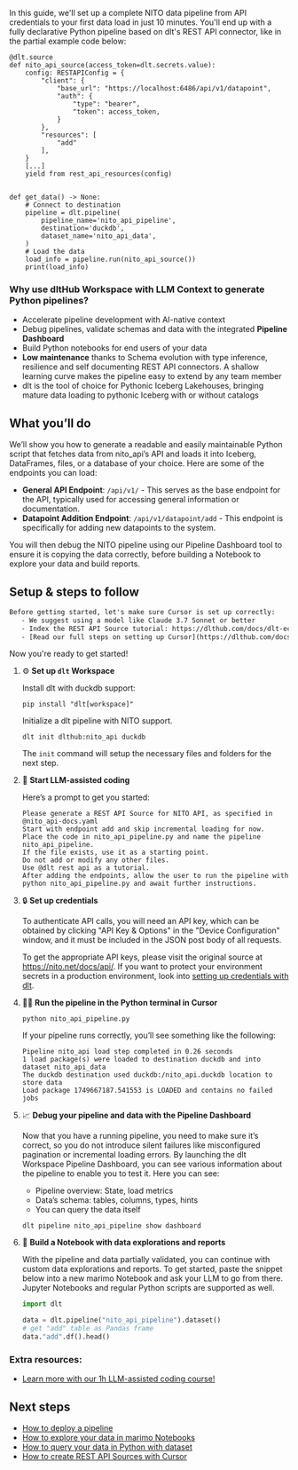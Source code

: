 In this guide, we'll set up a complete NITO data pipeline from API credentials to your first data load in just 10 minutes. You'll end up with a fully declarative Python pipeline based on dlt's REST API connector, like in the partial example code below:

```python-outcome
@dlt.source
def nito_api_source(access_token=dlt.secrets.value):
    config: RESTAPIConfig = {
        "client": {
            "base_url": "https://localhost:6486/api/v1/datapoint",
            "auth": {
                "type": "bearer",
                "token": access_token,
            }
        },
        "resources": [
            "add"
        ],
    }
    [...]
    yield from rest_api_resources(config)


def get_data() -> None:
    # Connect to destination
    pipeline = dlt.pipeline(
        pipeline_name='nito_api_pipeline',
        destination='duckdb',
        dataset_name='nito_api_data', 
    )
    # Load the data
    load_info = pipeline.run(nito_api_source())
    print(load_info) 
```

### Why use dltHub Workspace with LLM Context to generate Python pipelines?

- Accelerate pipeline development with AI-native context
- Debug pipelines, validate schemas and data with the integrated **Pipeline Dashboard**
- Build Python notebooks for end users of your data
- **Low maintenance** thanks to Schema evolution with type inference, resilience and self documenting REST API connectors. A shallow learning curve makes the pipeline easy to extend by any team member
- dlt is the tool of choice for Pythonic Iceberg Lakehouses, bringing mature data loading to pythonic Iceberg with or without catalogs

## What you’ll do

We’ll show you how to generate a readable and easily maintainable Python script that fetches data from nito_api’s API and loads it into Iceberg, DataFrames, files, or a database of your choice. Here are some of the endpoints you can load:

- **General API Endpoint**: `/api/v1/` - This serves as the base endpoint for the API, typically used for accessing general information or documentation.
- **Datapoint Addition Endpoint**: `/api/v1/datapoint/add` - This endpoint is specifically for adding new datapoints to the system.

You will then debug the NITO pipeline using our Pipeline Dashboard tool to ensure it is copying the data correctly, before building a Notebook to explore your data and build reports.

## Setup & steps to follow

```default
Before getting started, let's make sure Cursor is set up correctly:
   - We suggest using a model like Claude 3.7 Sonnet or better
   - Index the REST API Source tutorial: https://dlthub.com/docs/dlt-ecosystem/verified-sources/rest_api/ and add it to context as **@dlt rest api**
   - [Read our full steps on setting up Cursor](https://dlthub.com/docs/dlt-ecosystem/llm-tooling/cursor-restapi#23-configuring-cursor-with-documentation)
```

Now you're ready to get started!

1. ⚙️ **Set up `dlt` Workspace**
    
    Install dlt with duckdb support:
    ```shell
    pip install "dlt[workspace]"
    ```

    Initialize a dlt pipeline with NITO support.
    ```shell
    dlt init dlthub:nito_api duckdb
    ```

    The `init` command will setup the necessary files and folders for the next step.
    
2. 🤠 **Start LLM-assisted coding**
    
    Here’s a prompt to get you started:
    
    ```prompt
    Please generate a REST API Source for NITO API, as specified in @nito_api-docs.yaml 
    Start with endpoint add and skip incremental loading for now. 
    Place the code in nito_api_pipeline.py and name the pipeline nito_api_pipeline. 
    If the file exists, use it as a starting point. 
    Do not add or modify any other files. 
    Use @dlt rest api as a tutorial. 
    After adding the endpoints, allow the user to run the pipeline with python nito_api_pipeline.py and await further instructions.
    ```

    
3. 🔒 **Set up credentials** 
    
    To authenticate API calls, you will need an API key, which can be obtained by clicking "API Key & Options" in the "Device Configuration" window, and it must be included in the JSON post body of all requests.
    
    To get the appropriate API keys, please visit the original source at https://nito.net/docs/api/.
    If you want to protect your environment secrets in a production environment, look into [setting up credentials with dlt](https://dlthub.com/docs/walkthroughs/add_credentials).
    
4. 🏃‍♀️ **Run the pipeline in the Python terminal in Cursor**
    
    ```shell
    python nito_api_pipeline.py
    ```
    
    If your pipeline runs correctly, you’ll see something like the following:
    
    ```shell
    Pipeline nito_api load step completed in 0.26 seconds
    1 load package(s) were loaded to destination duckdb and into dataset nito_api_data
    The duckdb destination used duckdb:/nito_api.duckdb location to store data
    Load package 1749667187.541553 is LOADED and contains no failed jobs
    ```
    
5. 📈 **Debug your pipeline and data with the Pipeline Dashboard**

    Now that you have a running pipeline, you need to make sure it’s correct, so you do not introduce silent failures like misconfigured pagination or incremental loading errors. By launching the dlt Workspace Pipeline Dashboard, you can see various information about the pipeline to enable you to test it. Here you can see:
    - Pipeline overview: State, load metrics
    - Data’s schema: tables, columns, types, hints
    - You can query the data itself
    
    ```shell
    dlt pipeline nito_api_pipeline show dashboard
    ```
    
6. 🐍 **Build a Notebook with data explorations and reports**

    With the pipeline and data partially validated, you can continue with custom data explorations and reports. To get started, paste the snippet below into a new marimo Notebook and ask your LLM to go from there. Jupyter Notebooks and regular Python scripts are supported as well.

    
    ```python
    import dlt

   data = dlt.pipeline("nito_api_pipeline").dataset()
   # get "add" table as Pandas frame
   data."add".df().head()
    ```

### Extra resources:

- [Learn more with our 1h LLM-assisted coding course!](https://www.youtube.com/watch?v=GGid70rnJuM)

## Next steps

- [How to deploy a pipeline](https://dlthub.com/docs/walkthroughs/deploy-a-pipeline)
- [How to explore your data in marimo Notebooks](https://dlthub.com/docs/general-usage/dataset-access/marimo)
- [How to query your data in Python with dataset](https://dlthub.com/docs/general-usage/dataset-access/dataset)
- [How to create REST API Sources with Cursor](https://dlthub.com/docs/dlt-ecosystem/llm-tooling/cursor-restapi)
